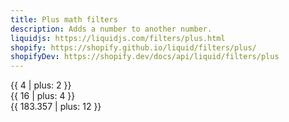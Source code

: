 ```yaml
---
title: Plus math filters
description: Adds a number to another number.
liquidjs: https://liquidjs.com/filters/plus.html
shopify: https://shopify.github.io/liquid/filters/plus/
shopifyDev: https://shopify.dev/docs/api/liquid/filters/plus
---
```

{{ 4 | plus: 2 }}  
{{ 16 | plus: 4 }}  
{{ 183.357 | plus: 12 }}